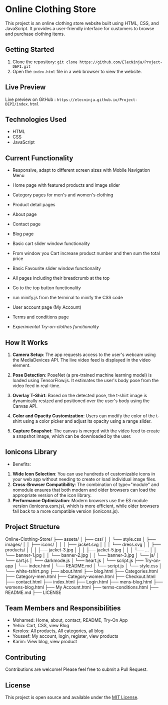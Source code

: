# Online Clothing Store

This project is an online clothing store website built using HTML, CSS, and JavaScript. It provides a user-friendly interface for customers to browse and purchase clothing items.

## Getting Started

1. Clone the repository: `git clone https://github.com/ElecNinja/Project-DEPI.git`
2. Open the `index.html` file in a web browser to view the website.

## Live Preview

Live preview on GitHub : `https://elecninja.github.io/Project-DEPI/index.html`

## Technologies Used

- HTML
- CSS
- JavaScript

## Current Functionality

- Responsive, adapt to different screen sizes with Mobile Navigation Menu
- Home page with featured products and image slider
- Category pages for men's and women's clothing
- Product detail pages
- About page
- Contact page
- Blog page
- Basic cart slider window functionality
- From window you Cart increase product number and then sum the total price
- Basic Favourite slider window functionality
- All pages including their breadcrumb at the top
- Go to the top button functionality
- run minify.js from the terminal to minify the CSS code
- User account page (My Account)
- Terms and conditions page

- _Experimental Try-on-clothes functionality_

## How It Works

1. **Camera Setup**: The app requests access to the user's webcam using the MediaDevices API. The live video feed is displayed in the video element.
2. **Pose Detection**: PoseNet (a pre-trained machine learning model) is loaded using TensorFlow.js. It estimates the user's body pose from the video feed in real-time.

3. **Overlay T-Shirt**: Based on the detected pose, the t-shirt image is dynamically resized and positioned over the user's body using the Canvas API.

4. **Color and Opacity Customization**: Users can modify the color of the t-shirt using a color picker and adjust its opacity using a range slider.

5. **Capture Snapshot**: The canvas is merged with the video feed to create a snapshot image, which can be downloaded by the user.

## Ionicons Library

- Benefits:

1. **Wide Icon Selection**: You can use hundreds of customizable icons in your web app without needing to create or load individual image files.
2. **Cross-Browser Compatibility**: The combination of type="module" and nomodule ensures that both modern and older browsers can load the appropriate version of the icon library.
3. **Performance Optimization**: Modern browsers use the ES module version (ionicons.esm.js), which is more efficient, while older browsers fall back to a more compatible version (ionicons.js).

## Project Structure

Online-Clothing-Store/
├── assets/
│ ├── css/
│ │ └── style.css
│ ├── images/
│ │ ├── icons/
│ │ │ ├── jacket.svg
│ │ │ └── dress.svg
│ │ ├── products/
│ │ │ ├── jacket-3.jpg
│ │ │ ├── jacket-5.jpg
│ │ │ └── ...
│ │ └── banner-1.jpg
│ │ └── banner-2.jpg
│ │ └── banner-3.jpg
│ └── js/
│ └── cart.js
│ └── darkmode.js
│ └── heart.js
│ └── script.js
├── Try-on-app
│ └── index.html
│ └── README.md
│ └── script.js
│ └── style.css
│ └── white-tshirt.png
├── about.html
├── blog.html
├── Categories.html
├── Category-men.html
├── Category-women.html
├── Checkout.html
├── contact.html
├── index.html
├── Login.html
├── mens-blog.html
├── womens-blog.html
├── My Account.html
├── terms-conditions.html
├── README.md
├── LICENSE

## Team Members and Responsibilities

- Mohamed: Home, about, contact, README, Try-On App
- Yehia: Cart, CSS, view Blog
- Kerolos: All products, All categories, all blog
- Youssef: My account, login, register, view products
- Karim: View blog, view product

## Contributing

Contributions are welcome! Please feel free to submit a Pull Request.

## License

This project is open source and available under the [MIT License](LICENSE).

